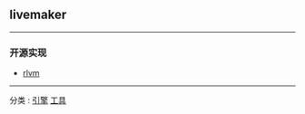 ## livemaker


---
### 开源实现
+ [rlvm](https://github.com/eglaysher/rlvm)
---
分类 : [引擎](/分类/引擎.md) [工具](/分类/工具.md)